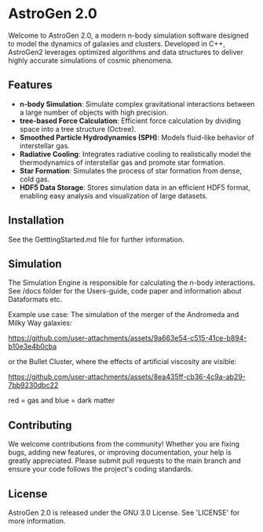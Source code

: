 # AstroGen 2.0

Welcome to AstroGen 2.0, a modern n-body simulation software designed to model the dynamics of galaxies and clusters. Developed in C++, AstroGen2 leverages optimized algorithms and data structures to deliver highly accurate simulations of cosmic phenomena.

## Features
- **n-body Simulation**: Simulate complex gravitational interactions between a large number of objects with high precision.
- **tree-based Force Calculation**: Efficient force calculation by dividing space into a tree structure (Octree).
- **Smoothed Particle Hydrodynamics (SPH)**: Models fluid-like behavior of interstellar gas.
- **Radiative Cooling**: Integrates radiative cooling to realistically model the thermodynamics of interstellar gas and promote star formation.
- **Star Formation**: Simulates the process of star formation from dense, cold gas.
- **HDF5 Data Storage**: Stores simulation data in an efficient HDF5 format, enabling easy analysis and visualization of large datasets.
  
## Installation
See the GetttingStarted.md file for further information. 
  
## Simulation
The Simulation Engine is responsible for calculating the n-body interactions.
See /docs folder for the Users-guide, code paper and information about Dataformats etc.

Example use case: The simulation of the merger of the Andromeda and Milky Way galaxies: 


https://github.com/user-attachments/assets/9a663e54-c515-41ce-b894-b10e3e4b0cba


or the Bullet Cluster, where the effects of artificial viscosity are visible:


https://github.com/user-attachments/assets/8ea435ff-cb36-4c9a-ab29-7bb9230dbc22

red = gas and blue = dark matter

## Contributing
We welcome contributions from the community! Whether you are fixing bugs, adding new features, or improving documentation, your help is greatly appreciated. Please submit pull requests to the main branch and ensure your code follows the project's coding standards.

## License
AstroGen 2.0 is released under the GNU 3.0 License. See 'LICENSE' for more information.
